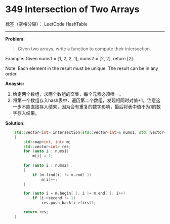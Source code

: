 ﻿# 349 Intersection of Two Arrays

标签（空格分隔）： LeetCode HashTable

---

**Problem:**
>   Given two arrays, write a function to compute their intersection.
>
Example:
Given nums1 = [1, 2, 2, 1], nums2 = [2, 2], return [2].
>
Note:
Each element in the result must be unique.
The result can be in any order.


**Anaysis:**

 1. 给定两个数组，求两个数组的交集，每个元素必须唯一。
 2. 将第一个数组存入hash表中，遍历第二个数组，发现相同时对值+1，注意这一步不能直接存入结果，因为会有重复的数字影响，最后将表中值不为1的数字存入结果。

**Solution:**
```cpp
	std::vector<int> intersection(std::vector<int>& nums1, std::vector<int>& nums2)
	{
		std::map<int, int> m;
		std::vector<int> res;
		for (auto i : nums1)
			m[i] = 1;
		
		for (auto i : nums2)
		{
			if (m.find(i) != m.end( ))
				m[i]++;
		}

		for (auto i = m.begin( ); i != m.end( ); i++)
			if (i->second != 1)
				res.push_back(i->first);

		return res;
	}
```


